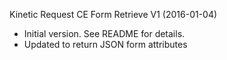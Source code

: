 Kinetic Request CE Form Retrieve V1 (2016-01-04)
 * Initial version.  See README for details.
 * Updated to return JSON form attributes